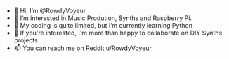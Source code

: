 - 👋 Hi, I’m @RowdyVoyeur
- 👀 I’m interested in Music Prodution, Synths and Raspberry Pi.
- 🌱 My coding is quite limited, but I’m currently learning Python
- 💞️ If you're interested, I'm more than happy to collaborate on DIY Synths projects
- 📫 You can reach me on Reddit u/RowdyVoyeur

<!---
RowdyVoyeur/RowdyVoyeur is a ✨ special ✨ repository because its `README.md` (this file) appears on your GitHub profile.
You can click the Preview link to take a look at your changes.
--->
